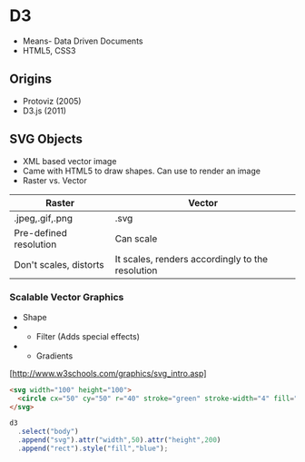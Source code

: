 # D3
- Means- Data Driven Documents
- HTML5, CSS3

## Origins
- Protoviz (2005) 
- D3.js (2011)

## SVG Objects
- XML based vector image
- Came with HTML5 to draw shapes. Can use to render an image
- Raster vs. Vector

| Raster | Vector |
|------------------------|--------------------------------------------------|
| .jpeg,.gif,.png | .svg |
| Pre-defined resolution | Can scale |
| Don't scales, distorts | It scales, renders accordingly to the resolution |

### Scalable Vector Graphics
- Shape
- + Filter (Adds special effects)
- + Gradients

[http://www.w3schools.com/graphics/svg_intro.asp]

```html
<svg width="100" height="100">
  <circle cx="50" cy="50" r="40" stroke="green" stroke-width="4" fill="yellow" />
</svg>
```

```javascript
d3
  .select("body")
  .append("svg").attr("width",50).attr("height",200)
  .append("rect").style("fill","blue");
```

